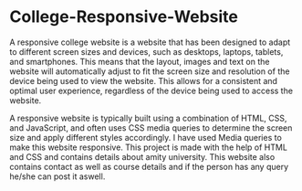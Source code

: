# College-Responsive-Website

A responsive college website is a website that has been designed to adapt to different screen sizes and devices, such as desktops, laptops, tablets, and smartphones. This means that the layout, images and text on the website will automatically adjust to fit the screen size and resolution of the device being used to view the website. This allows for a consistent and optimal user experience, regardless of the device being used to access the website. 

A responsive website is typically built using a combination of HTML, CSS, and JavaScript, and often uses CSS media queries to determine the screen size and apply different styles accordingly. I have used Media queries to make this website responsive. This project is made with the help of HTML and CSS and contains details about amity university. This website also contains contact as well as course details and if the person has any query he/she can post it aswell.
